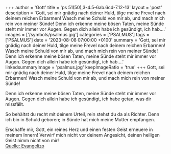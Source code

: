 +++
author = 'Gott'
title = 'ps 51(50),3-4.5-6ab.6cd-7.12-13'
layout = 'post'
description = 'Gott, sei mir gnädig nach deiner Huld, tilge meine Frevel nach deinem reichen Erbarmen! Wasch meine Schuld von mir ab, und mach mich rein von meiner Sünde!  Denn ich erkenne meine bösen Taten, meine Sünde steht mir immer vor Augen. Gegen dich allein habe ich gesündigt, ich hab....'
images = ['/symbols/psalmus.jpg']
categories = ['PSALMUS']
tags = ['PSALMUS']
date = '2023-08-08 07:00:00 +0100'
summary = 'Gott, sei mir gnädig nach deiner Huld, tilge meine Frevel nach deinem reichen Erbarmen! Wasch meine Schuld von mir ab, und mach mich rein von meiner Sünde!  Denn ich erkenne meine bösen Taten, meine Sünde steht mir immer vor Augen. Gegen dich allein habe ich gesündigt, ich hab....'
linkedsummaryImage = 'psalmus.jpg'
keepImageRatio = 'true'
+++
Gott, sei mir gnädig nach deiner Huld,
tilge meine Frevel nach deinem reichen Erbarmen!
Wasch meine Schuld von mir ab,
und mach mich rein von meiner Sünde!

Denn ich erkenne meine bösen Taten,
meine Sünde steht mir immer vor Augen.
Gegen dich allein habe ich gesündigt,
ich habe getan, was dir missfällt.<!--more-->

So behältst du recht mit deinem Urteil,
rein stehst du da als Richter.
Denn ich bin in Schuld geboren;
in Sünde hat mich meine Mutter empfangen.

Erschaffe mir, Gott, ein reines Herz und einen festen Geist erneuere in meinem Innern!
Verwirf mich nicht vor deinem Angesicht, deinen heiligen Geist nimm nicht von mir!<br> [Quelle: Evangelizo](https://evangeliumtagfuertag.org/DE/gospel)